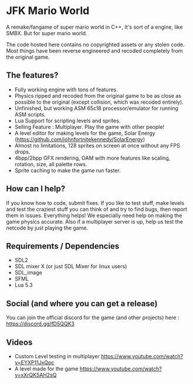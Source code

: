 # JFK Mario World
A remake/fangame of super mario world in C++, It's sort of a engine, like SMBX. But for super mario world.

The code hosted here contains no copyrighted assets or any stolen code. Most things have been reverse engineered and recoded completely from the original game.

## The features?
* Fully working engine with tons of features.
* Physics ripped and recoded from the original game to be as close as possible to the original (except collision, which was recoded entirely).
* Unfinished, but working ASM 65c18 processor/emulator for running ASM scripts.
* Lua Support for scripting levels and sprites.
* Selling Feature : Multiplayer. Play the game with other people!
* A level editor for making levels for the game, Solar Energy (https://github.com/johnfortnitekennedy/SolarEnergy)
* Almost no limitations, 128 sprites on screen at once without any FPS drops.
* 4bpp/2bpp GFX rendering, OAM with more features like scaling, rotation, size, all palette rows.
* Sprite caching to make the game run faster.

## How can I help?
If you know how to code, submit fixes. If you like to test stuff, make levels and test the craziest stuff you can think of and try to find bugs, then report them in issues. Everything helps! We especially need help on making the game physics accurate. Also if a multiplayer server is up, help us test the netcode by just playing the game.

## Requirements / Dependencies
* SDL2
* SDL mixer X (or just SDL Mixer for linux users)
* SDL_image
* SFML
* Lua 5.3

## Social (and where you can get a release)
You can join the official discord for the game (and other projects) here : https://discord.gg/fD5QQK3

## Videos
* Custom Level testing in multiplayer https://www.youtube.com/watch?v=EYXP11JxQpc
* A level made for the game https://www.youtube.com/watch?v=xXrQK5AH2sQ